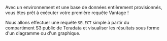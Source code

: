 Avec un environnement et une base de données entièrement provisionnés, vous êtes prêt à exécuter votre première requête Vantage !

Nous allons effectuer une requête `SELECT` simple à partir du compartiment S3 public de Teradata et visualiser les résultats sous forme d'un diagramme ou d'un graphique.
